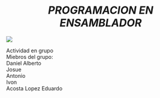 <h1 align = "center" > <em> PROGRAMACION EN ENSAMBLADOR </em> </h1>
 <p align="left">
   <img src="https://img.shields.io/badge/STATUS-EN%20DESAROLLO-green">
 </p>
Actividad en grupo <br>
Miebros del grupo: <br>
Daniel Alberto <br>
Josue <br>
Antonio <br>
Ivon <br>
Acosta Lopez Eduardo <br>
